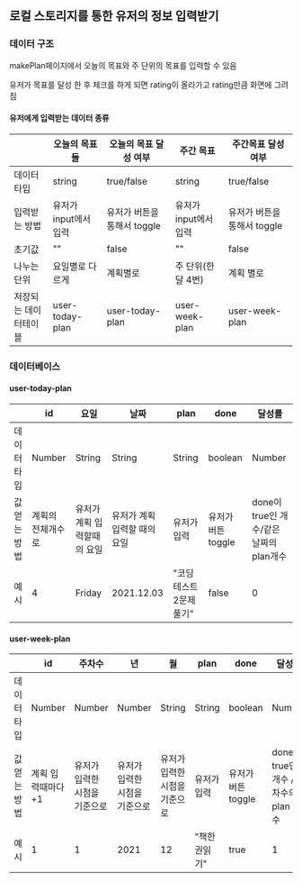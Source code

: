 ## 로컬 스토리지를 통한 유저의 정보 입력받기 

### 데이터 구조 

makePlan페이지에서 오늘의 목표와 주 단위의 목표를 입력할 수 있음 

유저가 목표를 달성 한 후 체크를 하게 되면 rating이 올라가고 rating만큼 화면에 그려짐 

#### 유저에게 입력받는 데이터 종류 

||오늘의 목표들|오늘의 목표 달성 여부|주간 목표|주간목표 달성여부|
|---|---|---|---|---|
|데이터타입|string|true/false|string|true/false|
|입력받는 방법|유저가 input에서 입력|유저가 버튼을 통해서 toggle|유저가 input에서 입력|유저가 버튼을 통해서 toggle|
|초기값|""|false|""|false|
|나누는 단위|요일별로 다르게|계획별로|주 단위(한달 4번)|계획 별로|
|저장되는 데이터테이블|user-today-plan|user-today-plan|user-week-plan|user-week-plan|


### 데이터베이스 

#### user-today-plan


||id|요일|날짜|plan|done|달성률|
|---|---|---|---|---|---|---|
|데이터타입|Number|String|String|String|boolean|Number
|값 얻는 방법|계획의 전체개수로|유저가 계획 입력할때의 요일|유저가 계획 입력할 때의 요일|유저가 입력|유저가 버튼 toggle|done이 true인 개수/같은 날짜의 plan개수|
|예시|4|Friday|2021.12.03|"코딩테스트 2문제 풀기"|false|0|


#### user-week-plan

||id|주차수|년|월|plan|done|달성률|
|---|---|---|---|---|---|---|---|
|데이터타입|Number|Number|Number|String|String|boolean|Number|
|값 얻는 방법|계획 입력때마다 +1|유저가 입력한 시점을 기준으로|유저가 입력한 시점을 기준으로|유저가 입력한 시점을 기준으로|유저가 입력|유저가 버튼 toggle|done이 true인 개수 / 주차수의 plan 개수|
|예시|1|1|2021|12|"책한권읽기"|true|1|




